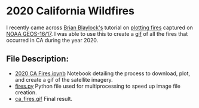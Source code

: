 
2020 California Wildfires
===================================

I recently came across [Brian Blaylock's](https://github.com/blaylockbk) tutorial on [plotting fires](https://github.com/blaylockbk/pyBKB_v3/blob/master/BB_GOES/mapping_GOES16_FireTemperature.ipynb) captured on [NOAA GEOS-16/17](https://www.goes.noaa.gov/). I was able to use this to create a [gif](https://github.com/tjlogue4/CA-Wildfires/blob/main/ca_fires.gif) of all the fires that occurred in CA during the year 2020.



## File Description:
* [2020 CA Fires.ipynb](https://github.com/tjlogue4/CA-Wildfires/blob/main/2020%20CA%20Fires.ipynb) Notebook detailing the process to download, plot, and create a gif of the satellite imagery.
* [fires.py](https://github.com/tjlogue4/CA-Wildfires/blob/main/fires.py) Python file used for multiprocessing to speed up image file creation.
* [ca_fires.gif](https://github.com/tjlogue4/CA-Wildfires/blob/main/ca_fires.gif) Final result.
